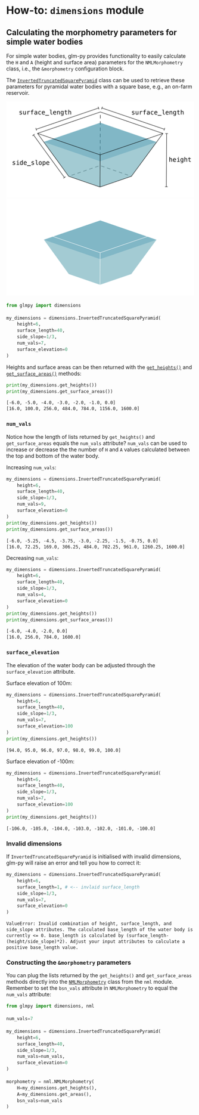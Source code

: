 # How-to: `dimensions` module

## Calculating the morphometry parameters for simple water bodies

For simple water bodies, glm-py provides functionality to easily calculate the `H` and `A` (height and surface area) parameters for the `NMLMorphometry` class, i.e., the `&morphometry` configuration block.

The [`InvertedTruncatedSquarePyramid`](../dimensions.md#glmpy.dimensions.InvertedTruncatedSquarePyramid) class can be used to retrieve these parameters for pyramidal water bodies with a square base, e.g., an on-farm reservoir.

![Graphical representation of the InvertedTruncatedSquarePyramid](../img/InvertedTruncatedSquarePyramid.png#only-light)
![Graphical representation of the InvertedTruncatedSquarePyramid](../img/InvertedTruncatedSquarePyramid-dark.png#only-dark)

```python
from glmpy import dimensions

my_dimensions = dimensions.InvertedTruncatedSquarePyramid(
    height=6,
    surface_length=40,
    side_slope=1/3,
    num_vals=7,
    surface_elevation=0
)
```

Heights and surface areas can be then returned with the [`get_heights()`](../dimensions.md#glmpy.dimensions.InvertedTruncatedSquarePyramid.get_heights) and [`get_surface_areas()`](../dimensions.md#glmpy.dimensions.InvertedTruncatedSquarePyramid.get_surface_areas) methods:

```python
print(my_dimensions.get_heights())
print(my_dimensions.get_surface_areas())
```

```
[-6.0, -5.0, -4.0, -3.0, -2.0, -1.0, 0.0]
[16.0, 100.0, 256.0, 484.0, 784.0, 1156.0, 1600.0]
```

### `num_vals`

Notice how the length of lists returned by `get_heights()` and `get_surface_areas` equals the `num_vals` attribute? `num_vals` can be used to increase or decrease the the number of `H` and `A` values calculated between the top and bottom of the water body.

Increasing `num_vals`:

```python
my_dimensions = dimensions.InvertedTruncatedSquarePyramid(
    height=6,
    surface_length=40,
    side_slope=1/3,
    num_vals=9,
    surface_elevation=0
)
print(my_dimensions.get_heights())
print(my_dimensions.get_surface_areas())
```

```
[-6.0, -5.25, -4.5, -3.75, -3.0, -2.25, -1.5, -0.75, 0.0]
[16.0, 72.25, 169.0, 306.25, 484.0, 702.25, 961.0, 1260.25, 1600.0]
```

Decreasing `num_vals`:

```python
my_dimensions = dimensions.InvertedTruncatedSquarePyramid(
    height=6,
    surface_length=40,
    side_slope=1/3,
    num_vals=4,
    surface_elevation=0
)
print(my_dimensions.get_heights())
print(my_dimensions.get_surface_areas())
```

```
[-6.0, -4.0, -2.0, 0.0]
[16.0, 256.0, 784.0, 1600.0]
```

### `surface_elevation`

The elevation of the water body can be adjusted through the `surface_elevation` attribute.

Surface elevation of 100m:

```python
my_dimensions = dimensions.InvertedTruncatedSquarePyramid(
    height=6,
    surface_length=40,
    side_slope=1/3,
    num_vals=7,
    surface_elevation=100
)
print(my_dimensions.get_heights())
```

```
[94.0, 95.0, 96.0, 97.0, 98.0, 99.0, 100.0]
```

Surface elevation of -100m:

```python
my_dimensions = dimensions.InvertedTruncatedSquarePyramid(
    height=6,
    surface_length=40,
    side_slope=1/3,
    num_vals=7,
    surface_elevation=100
)
print(my_dimensions.get_heights())
```

```
[-106.0, -105.0, -104.0, -103.0, -102.0, -101.0, -100.0]
```

### Invalid dimensions

If `InvertedTruncatedSquarePyramid` is initialised with invalid dimensions, glm-py will raise an error and tell you how to correct it:

```python
my_dimensions = dimensions.InvertedTruncatedSquarePyramid(
    height=6,
    surface_length=1, # <-- invlaid surface_length
    side_slope=1/3,
    num_vals=7,
    surface_elevation=0
)
```

```
ValueError: Invalid combination of height, surface_length, and side_slope attributes. The calculated base_length of the water body is currently <= 0. base_length is calculated by (surface_length-(height/side_slope)*2). Adjust your input attributes to calculate a positive base_length value.
```

### Constructing the `&morphometry` parameters

You can plug the lists returned by the `get_heights()` and `get_surface_areas` methods directly into the [`NMLMorphometry`](../nml.md#glmpy.nml.NMLMorphometry) class from the `nml` module. Remember to set the `bsn_vals` attribute in `NMLMorphometry` to equal the `num_vals` attribute:

```python
from glmpy import dimensions, nml

num_vals=7

my_dimensions = dimensions.InvertedTruncatedSquarePyramid(
    height=6,
    surface_length=40,
    side_slope=1/3,
    num_vals=num_vals,
    surface_elevation=0
)

morphometry = nml.NMLMorphometry(
    H=my_dimensions.get_heights(),
    A=my_dimensions.get_areas(),
    bsn_vals=num_vals
)
```